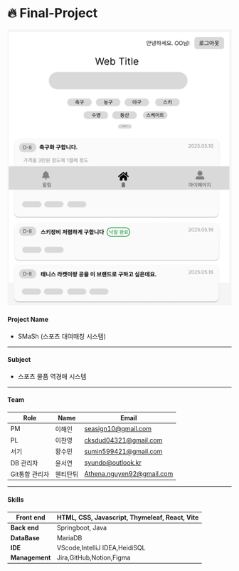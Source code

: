 # :fire: Final-Project

![Image](./docs/image.png)

#### Project Name

- SMaSh (스포츠 대여매칭 시스템)


---

#### Subject

- 스포츠 물품 역경매 시스템

---

#### Team

| **Role**       | **Name** | Email                                                        |
| -------------- | -------- | ------------------------------------------------------------ |
| PM             | 이해인   | [seasign10@gmail.com](mailto:seasign10@gmail.com)            |
| PL             | 이찬영   | [cksdud04321@gmail.com](mailto:cksdud04321@gmail.com)        |
| 서기           | 황수민   | [sumin599421@gmail.com](mailto:sumin599421@gmail.com)        |
| DB 관리자      | 윤서연   | [syundo@outlook.kr](mailto:syundo@outlook.kr)                |
| Git통합 관리자 | 웬티탄튀 | [Athena.nguyen92@gmail.com](mailto:Athena.nguyen92@gmail.com) |

---

#### Skills

| **Front end**  | HTML, CSS, Javascript, Thymeleaf, React, Vite |
| -------------- | --------------------------------------------- |
| **Back end**   | Springboot, Java                              |
| **DataBase**   | MariaDB                                       |
| **IDE**        | VScode,IntelliJ IDEA,HeidiSQL                 |
| **Management** | Jira,GitHub,Notion,Figma                      |
